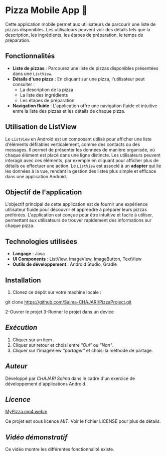 # Pizza Mobile App 🍕 

Cette application mobile permet aux utilisateurs de parcourir une liste de pizzas disponibles. Les utilisateurs peuvent voir des détails tels que la description, les ingrédients, les étapes de préparation, le temps de préparation.

## Fonctionnalités

- **Liste de pizzas** : Parcourez une liste de pizzas disponibles présentées dans une `ListView`.
- **Détails d'une pizza** : En cliquant sur une pizza, l'utilisateur peut consulter :
  - La description de la pizza
  - La liste des ingrédients
  - Les étapes de préparation
- **Navigation fluide** : L'application offre une navigation fluide et intuitive entre la liste des pizzas et les détails de chaque pizza.
## Utilisation de ListView

Le `ListView` en Android est un composant utilisé pour afficher une liste d'éléments défilables verticalement, comme des contacts ou des messages. Il permet de présenter les données de manière organisée, où chaque élément est placé dans une ligne distincte. Les utilisateurs peuvent interagir avec ces éléments, par exemple en cliquant pour afficher plus de détails ou effectuer une action. Le `ListView` est associé à un **adapter** qui lie les données à la vue, rendant la gestion des listes plus simple et efficace dans une application Android.

## Objectif de l'application

L'objectif principal de cette application est de fournir une expérience utilisateur fluide pour découvrir et apprendre à préparer leurs pizzas préférées. L'application est conçue pour être intuitive et facile à utiliser, permettant aux utilisateurs de trouver rapidement des informations sur chaque pizza.

## Technologies utilisées

- **Langage** : Java
- **UI Components** : ListView, ImageView, ImageButton, TextView
- **Outils de développement** : Android Studio, Gradle

## Installation

1. Clonez ce dépôt sur votre machine locale :

git clone https://github.com/Salma-CHAJARI/PizzaProject.git

2-Ouvrer le projet
3-Runner le projet dans un device

## *Exécution*
1. Cliquer sur un item .
2. Cliquer sur retour et choisi entre *"Oui"* ou *"Non"*.
3. Cliquer sur l'imageView *"partager"* et choisi la méthode de partage.
   
## *Auteur*

Développé par *CHAJARI Salma* dans le cadre d'un exercice de développement d'applications Android.
## *Licence*



[MyPizza.mp4.webm](https://github.com/user-attachments/assets/d995db2f-5b8d-4fba-a4bb-d4f61f5cab2e)

Ce projet est sous licence *MIT*. Voir le fichier LICENSE pour plus de détails.

## *Vidéo démonstratif*

Ce vidéo montre les différentes fonctionnalité existe.

